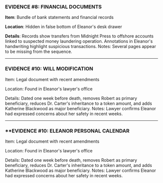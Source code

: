 ### **EVIDENCE #8: FINANCIAL DOCUMENTS**

**Item**: Bundle of bank statements and financial records

**Location**: Hidden in false bottom of Eleanor's desk drawer

**Details**: Records show transfers from Midnight Press to offshore accounts linked to suspected money laundering operation. Annotations in Eleanor's handwriting highlight suspicious transactions. Notes: Several pages appear to be missing from the sequence.

---

### **EVIDENCE #10: WILL MODIFICATION**

Item: Legal document with recent amendments

Location: Found in Eleanor's lawyer's office

Details: Dated one week before death, removes Robert as primary beneficiary, reduces Dr. Carter's inheritance to a token amount, and adds Katherine Blackwood as major beneficiary. Notes: Lawyer confirms Eleanor had expressed concerns about her safety in recent weeks.

---

### **EVIDENCE #10: ELEANOR PERSONAL CALENDAR

Item: Legal document with recent amendments

Location: Found in Eleanor's lawyer's office

Details: Dated one week before death, removes Robert as primary beneficiary, reduces Dr. Carter's inheritance to a token amount, and adds Katherine Blackwood as major beneficiary. Notes: Lawyer confirms Eleanor had expressed concerns about her safety in recent weeks.